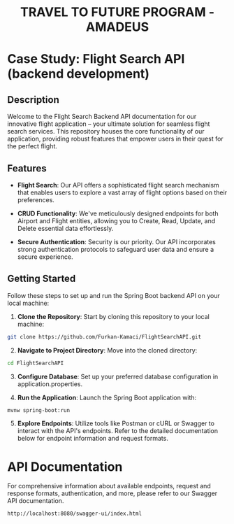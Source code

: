 <div style="text-align: center;">

# TRAVEL TO FUTURE PROGRAM - AMADEUS

</div>

# Case Study: Flight Search API (backend development)

## Description

Welcome to the Flight Search Backend API documentation for our innovative flight application – your ultimate solution for seamless flight search services. This repository houses the core functionality of our application, providing robust features that empower users in their quest for the perfect flight.


## Features

- **Flight Search**: Our API offers a sophisticated flight search mechanism that enables users to explore a vast array of flight options based on their preferences.

- **CRUD Functionality**: We've meticulously designed endpoints for both Airport and Flight entities, allowing you to Create, Read, Update, and Delete essential data effortlessly.

- **Secure Authentication**: Security is our priority. Our API incorporates strong authentication protocols to safeguard user data and ensure a secure experience.


## Getting Started

Follow these steps to set up and run the Spring Boot backend API on your local machine:

1. **Clone the Repository**: Start by cloning this repository to your local machine:

```.sh
git clone https://github.com/Furkan-Kamaci/FlightSearchAPI.git
```

2. **Navigate to Project Directory**: Move into the cloned directory:

```.sh
cd FlightSearchAPI
```

3. **Configure Database**: Set up your preferred database configuration in application.properties.
   
4. **Run the Application**: Launch the Spring Boot application with:
```.sh
mvnw spring-boot:run
```
5. **Explore Endpoints**: Utilize tools like Postman or cURL or Swagger to interact with the API's endpoints. Refer to the detailed documentation below for endpoint information and request formats.

# API Documentation
For comprehensive information about available endpoints, request and response formats, authentication, and more, please refer to our Swagger API documentation.

```.sh
http://localhost:8080/swagger-ui/index.html
```